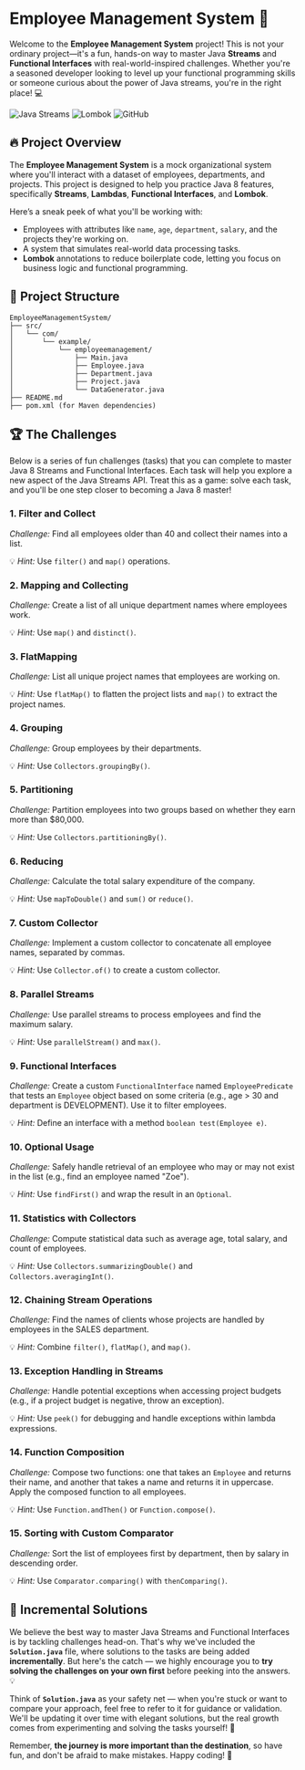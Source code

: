 # Employee Management System 🚀

Welcome to the **Employee Management System** project! This is not your ordinary project—it's a fun, hands-on way to master Java  **Streams** and **Functional Interfaces** with real-world-inspired challenges. Whether you're a seasoned developer looking to level up your functional programming skills or someone curious about the power of Java streams, you're in the right place! 💻

![Java Streams](https://img.shields.io/badge/Java-Streams%20%26%20Functional%20Programming-blue) ![Lombok](https://img.shields.io/badge/Project-Lombok-orange) ![GitHub](https://img.shields.io/badge/Practice-Challenge%20Mode-brightgreen)

## 🔥 Project Overview

The **Employee Management System** is a mock organizational system where you'll interact with a dataset of employees, departments, and projects. This project is designed to help you practice Java 8 features, specifically **Streams**, **Lambdas**, **Functional Interfaces**, and **Lombok**.

Here’s a sneak peek of what you'll be working with:
- Employees with attributes like `name`, `age`, `department`, `salary`, and the projects they're working on.
- A system that simulates real-world data processing tasks.
- **Lombok** annotations to reduce boilerplate code, letting you focus on business logic and functional programming.

## 📂 Project Structure

```plaintext
EmployeeManagementSystem/
├── src/
│   └── com/
│       └── example/
│           └── employeemanagement/
│               ├── Main.java
│               ├── Employee.java
│               ├── Department.java
│               ├── Project.java
│               └── DataGenerator.java
├── README.md
├── pom.xml (for Maven dependencies)
```

## 🏆 The Challenges

Below is a series of fun challenges (tasks) that you can complete to master Java 8 Streams and Functional Interfaces. Each task will help you explore a new aspect of the Java Streams API. Treat this as a game: solve each task, and you'll be one step closer to becoming a Java 8 master!

### 1. Filter and Collect

*Challenge:* Find all employees older than 40 and collect their names into a list.

💡 *Hint:* Use `filter()` and `map()` operations.

### 2. Mapping and Collecting

*Challenge:* Create a list of all unique department names where employees work.

💡 *Hint:* Use `map()` and `distinct()`.

### 3. FlatMapping

*Challenge:* List all unique project names that employees are working on.

💡 *Hint:* Use `flatMap()` to flatten the project lists and `map()` to extract the project names.

### 4. Grouping

*Challenge:* Group employees by their departments.

💡 *Hint:* Use `Collectors.groupingBy()`.

### 5. Partitioning

*Challenge:* Partition employees into two groups based on whether they earn more than $80,000.

💡 *Hint:* Use `Collectors.partitioningBy()`.

### 6. Reducing

*Challenge:* Calculate the total salary expenditure of the company.

💡 *Hint:* Use `mapToDouble()` and `sum()` or `reduce()`.

### 7. Custom Collector

*Challenge:* Implement a custom collector to concatenate all employee names, separated by commas.

💡 *Hint:* Use `Collector.of()` to create a custom collector.

### 8. Parallel Streams

*Challenge:* Use parallel streams to process employees and find the maximum salary.

💡 *Hint:* Use `parallelStream()` and `max()`.

### 9. Functional Interfaces

*Challenge:* Create a custom `FunctionalInterface` named `EmployeePredicate` that tests an `Employee` object based on some criteria (e.g., age > 30 and department is DEVELOPMENT). Use it to filter employees.

💡 *Hint:* Define an interface with a method `boolean test(Employee e)`.

### 10. Optional Usage

*Challenge:* Safely handle retrieval of an employee who may or may not exist in the list (e.g., find an employee named "Zoe").

💡 *Hint:* Use `findFirst()` and wrap the result in an `Optional`.

### 11. Statistics with Collectors

*Challenge:* Compute statistical data such as average age, total salary, and count of employees.

💡 *Hint:* Use `Collectors.summarizingDouble()` and `Collectors.averagingInt()`.

### 12. Chaining Stream Operations

*Challenge:* Find the names of clients whose projects are handled by employees in the SALES department.

💡 *Hint:* Combine `filter()`, `flatMap()`, and `map()`.

### 13. Exception Handling in Streams

*Challenge:* Handle potential exceptions when accessing project budgets (e.g., if a project budget is negative, throw an exception).

💡 *Hint:* Use `peek()` for debugging and handle exceptions within lambda expressions.

### 14. Function Composition

*Challenge:* Compose two functions: one that takes an `Employee` and returns their name, and another that takes a name and returns it in uppercase. Apply the composed function to all employees.

💡 *Hint:* Use `Function.andThen()` or `Function.compose()`.

### 15. Sorting with Custom Comparator

*Challenge:* Sort the list of employees first by department, then by salary in descending order.

💡 *Hint:* Use `Comparator.comparing()` with `thenComparing()`.


## 📝 Incremental Solutions

We believe the best way to master Java Streams and Functional Interfaces is by tackling challenges head-on. That's why we've included the **`Solution.java`** file, where solutions to the tasks are being added **incrementally**. But here's the catch — we highly encourage you to **try solving the challenges on your own first** before peeking into the answers. 💡

Think of **`Solution.java`** as your safety net — when you're stuck or want to compare your approach, feel free to refer to it for guidance or validation. We'll be updating it over time with elegant solutions, but the real growth comes from experimenting and solving the tasks yourself! 🎯

Remember, **the journey is more important than the destination**, so have fun, and don't be afraid to make mistakes. Happy coding! 🚀
